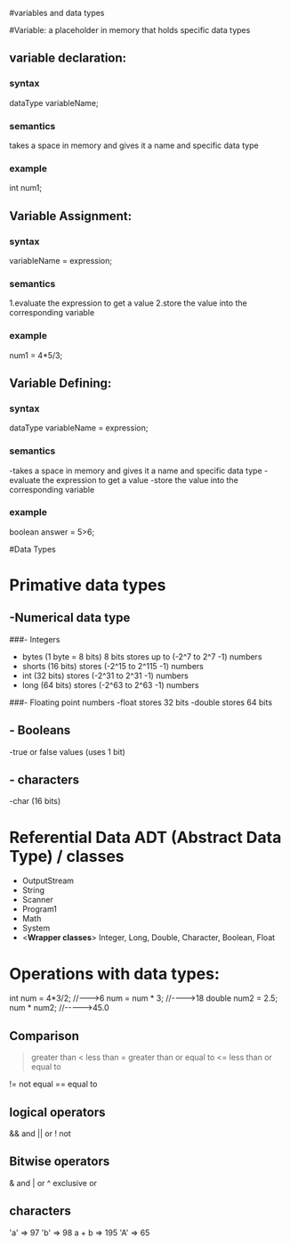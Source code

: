 #variables and data types

#Variable: a placeholder in memory that holds specific data types
## variable declaration:
 
### syntax
 dataType variableName;
### semantics 
 takes a space in memory and gives it a name and specific data type 
### example
 int num1;
 

## Variable Assignment:
### syntax
 variableName = expression;
### semantics
 1.evaluate the expression to get a value
 2.store the value into the corresponding variable
### example
 num1 = 4*5/3;
 
## Variable Defining:
### syntax
 dataType variableName = expression;
### semantics
 -takes a space in memory and gives it a name and specific data type 
 -evaluate the expression to get a value
 -store the value into the corresponding variable
### example
boolean answer = 5>6;


#Data Types 
# Primative data types 
## -Numerical data type
###- Integers 
- bytes (1 byte = 8 bits) 8 bits stores up to (-2^7 to 2^7 -1) numbers 
- shorts (16 bits) stores (-2^15 to 2^115 -1) numbers
- int (32 bits) stores (-2^31 to 2^31 -1) numbers 
- long (64 bits) stores (-2^63 to 2^63 -1) numbers

###- Floating point numbers
-float stores 32 bits 
-double stores 64  bits 

## - Booleans 
-true or false values (uses 1 bit)

## - characters
-char (16 bits)

# Referential Data ADT (Abstract Data Type) / classes
- OutputStream
- String
- Scanner
- Program1
- Math
- System
- <**Wrapper classes**> Integer, Long, Double, Character, Boolean, Float

# Operations with data types:
 int num = 4*3/2; //--->6
 num = num * 3;  //---->18
 double num2 = 2.5;
 num * num2; //----->45.0
 
## Comparison 
 > greater than 
 < less than
 >= greater than or equal to 
 <= less than or equal to 
 
 != not equal
 == equal to 
 
## logical operators
 && and 
 || or
 !  not 
 
## Bitwise operators
 & and 
 | or 
 ^ exclusive or 
 
## characters 
'a' => 97
'b' => 98 
a + b => 195 
'A' => 65








